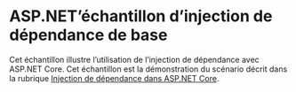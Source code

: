 # <a name="aspnet-core-dependency-injection-sample"></a>ASP.NET’échantillon d’injection de dépendance de base

Cet échantillon illustre l’utilisation de l’injection de dépendance avec ASP.NET Core. Cet échantillon est la démonstration du scénario décrit dans la rubrique [Injection de dépendance dans ASP.NET Core](https://docs.microsoft.com/aspnet/core/fundamentals/dependency-injection).
